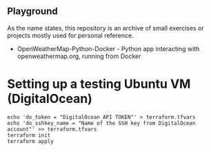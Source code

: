 Playground
----------

As the name states, this repository is an archive of small exercises or projects mostly used for personal reference.

* OpenWeatherMap-Python-Docker - Python app interacting with openweathermap.org, running from Docker

Setting up a testing Ubuntu VM (DigitalOcean)
=============================================

	echo 'do_token = "DigitalOcean API TOKEN"' > terraform.tfvars
	echo 'do_sshkey_name = "Name of the SSH key from DigitalOcean account"' >> terraform.tfvars
	terraform init
	terraform apply
